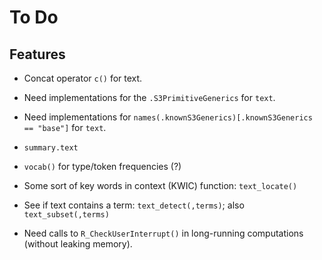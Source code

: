 To Do
=====

Features
--------

 * Concat operator `c()` for text.

 * Need implementations for the `.S3PrimitiveGenerics` for `text`.

 * Need implementations for
   `names(.knownS3Generics)[.knownS3Generics == "base"]` for `text`.

 * `summary.text`

 * `vocab()` for type/token frequencies (?)

 * Some sort of key words in context (KWIC) function: `text_locate()`

 * See if text contains a term: `text_detect(,terms)`;
   also `text_subset(,terms)`

 * Need calls to `R_CheckUserInterrupt()` in long-running computations
   (without leaking memory).
